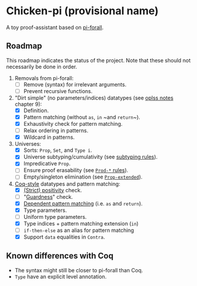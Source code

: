 # Chicken-pi (provisional name)

A toy proof-assistant based on
[pi-forall](https://github.com/sweirich/pi-forall).

## Roadmap

This roadmap indicates the status of the project.
Note that these should not necessarily be done in order.

1. Removals from pi-forall:
   - [ ] Remove (syntax) for irrelevant arguments.
   - [ ] Prevent recursive functions.
2. "Dirt simple" (no parameters/indices) datatypes (see [oplss notes](https://github.com/sweirich/pi-forall/blob/2023/doc/oplss.pdf) chapter 9):
   - [X] Definition.
   - [X] Pattern matching (without `as`, `in` ~and `return`~).
   - [X] Exhaustivity check for pattern matching.
   - [ ] Relax ordering in patterns.
   - [X] Wildcard in patterns.
3. Universes:
   - [X] Sorts: `Prop`, `Set`, and `Type i`.
   - [X] Universe subtyping/cumulativity (see [subtyping rules](https://coq.inria.fr/doc/V8.19.0/refman/language/cic.html#subtyping-rules)).
   - [X] Impredicative `Prop`.
   - [ ] Ensure proof erasability (see [`Prod-*` rules](https://coq.inria.fr/doc/V8.19.0/refman/language/cic.html#id6)).
   - [ ] Empty/singleton elimination (see [`Prop-extended`](https://coq.inria.fr/doc/V8.19.0/refman/language/core/inductive.html)).
4. [Coq-style](https://coq.inria.fr/doc/V8.19.0/refman/language/core/inductive.html)
   datatypes and pattern matching:
   - [X] [(Strict) positivity](https://coq.inria.fr/doc/V8.19.0/refman/language/core/inductive.html) check.
   - [ ] "[Guardness](https://link.springer.com/chapter/10.1007/3-540-60579-7_3)" check.
   - [X] [Dependent pattern matching](https://coq.inria.fr/doc/V8.19.0/refman/language/core/inductive.html#the-match-with-end-construction) (i.e. `as` and `return`).
   - [X] Type parameters.
   - [ ] Uniform type parameters.
   - [X] Type indices + pattern matching extension (`in`)
   - [ ] `if-then-else` as an alias for pattern matching
   - [X] Support `data` equalities in `Contra`.

## Known differences with Coq

- The syntax might still be closer to pi-forall than Coq.
- `Type` have an explicit level annotation.
